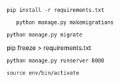 

    pip install -r requirements.txt

       python manage.py makemigrations

    python manage.py migrate




pip freeze > requirements.txt     



    python manage.py runserver 8080

    source env/bin/activate
